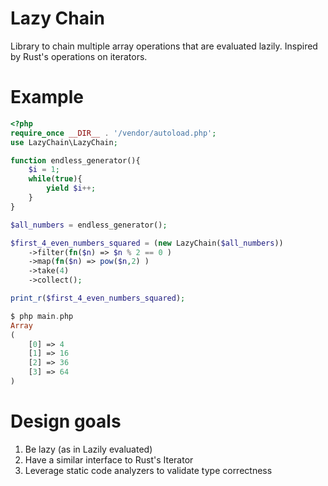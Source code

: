 # Lazy Chain

Library to chain multiple array operations that are evaluated lazily. Inspired by Rust's operations on iterators. 

# Example

```php
<?php
require_once __DIR__ . '/vendor/autoload.php';
use LazyChain\LazyChain;

function endless_generator(){
	$i = 1;
	while(true){
		yield $i++;
	}
}

$all_numbers = endless_generator();

$first_4_even_numbers_squared = (new LazyChain($all_numbers))
	->filter(fn($n) => $n % 2 == 0 )
	->map(fn($n) => pow($n,2) )
	->take(4)
	->collect();

print_r($first_4_even_numbers_squared);

$ php main.php
Array
(
    [0] => 4
    [1] => 16
    [2] => 36
    [3] => 64
)
```

# Design goals

1. Be lazy (as in Lazily evaluated)
2. Have a similar interface to Rust's Iterator
3. Leverage static code analyzers to validate type correctness